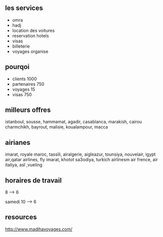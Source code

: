 ## les services

* omra
* hadj
* location des voitures
* reservation hotels
* visas
* billeterie
* voyages organise

## pourqoi

* clients 1000
* partenaires 750
* voyages 15
* visas 750

## milleurs offres

istanboul, sousse, hammamat, agadir, casablanca, marakish, cairou charmchikh, bayrout, malisie, koualampour, macca

## airianes

imarat, royale maroc, tassili, airalgerie, aigleazur, tounsiya, nouvelair, igypt air,qatar airlines, fly imarat, khotot sa3odiya, turkich airlinesm air frence, air italiya, asl ,vueling

## horaires de travail

8 --> 6

samedi 10 --> 6







## resources 

http://www.madihavoyages.com/